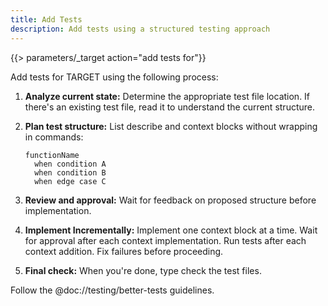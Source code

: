 ```yaml
---
title: Add Tests
description: Add tests using a structured testing approach
---
```


{{> parameters/_target action="add tests for"}}

Add tests for TARGET using the following process:

1. **Analyze current state:** Determine the appropriate test file location. If there's an existing test file, read it to understand the current structure.

2. **Plan test structure:** List describe and context blocks without wrapping in commands:

   ```
   functionName
     when condition A
     when condition B
     when edge case C
   ```

3. **Review and approval:** Wait for feedback on proposed structure before implementation.

4. **Implement Incrementally:** Implement one context block at a time. Wait for approval after each context implementation. Run tests after each context addition. Fix failures before proceeding.

5. **Final check:** When you're done, type check the test files.

Follow the @doc://testing/better-tests guidelines.
